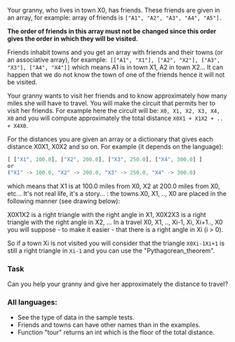 Your granny, who lives in town X0, has friends. These friends are given in an array, for example: array of friends is ```["A1", "A2", "A3", "A4", "A5"].```

**The order of friends in this array must not be changed since this order gives the order in which they will be visited.**

Friends inhabit towns and you get an array with friends and their towns (or an associative array), for example:``` [["A1", "X1"], ["A2", "X2"], ["A3", "X3"], ["A4", "X4"]]``` which means A1 is in town X1, A2 in town X2... It can happen that we do not know the town of one of the friends hence it will not be visited.

Your granny wants to visit her friends and to know approximately how many miles she will have to travel. You will make the circuit that permits her to visit her friends. For example here the circuit will be: ```X0, X1, X2, X3, X4, X0``` and you will compute approximately the total distance ```X0X1 + X1X2 + .. + X4X0```.

For the distances you are given an array or a dictionary that gives each distance X0X1, X0X2 and so on. For example (it depends on the language):

```javascript
[ ["X1", 100.0], ["X2", 200.0], ["X3", 250.0], ["X4", 300.0] ]
or
("X1" -> 100.0, "X2" -> 200.0, "X3" -> 250.0, "X4" -> 300.0)
```

which means that X1 is at 100.0 miles from X0, X2 at 200.0 miles from X0, etc... It's not real life, it's a story... : the towns X0, X1, .., X0 are placed in the following manner (see drawing below):

X0X1X2 is a right triangle with the right angle in X1, X0X2X3 is a right triangle with the right angle in X2, ... In a travel X0, X1, .., Xi-1, Xi, Xi+1.., X0 you will suppose - to make it easier - that there is a right angle in Xi (i > 0).

So if a town Xi is not visited you will consider that the triangle ```X0Xi-1Xi+1``` is still a right triangle in ```Xi-1``` and you can use the "Pythagorean_theorem".

### Task
Can you help your granny and give her approximately the distance to travel?

### All languages:
- See the type of data in the sample tests.
- Friends and towns can have other names than in the examples.
- Function "tour" returns an int which is the floor of the total distance.

